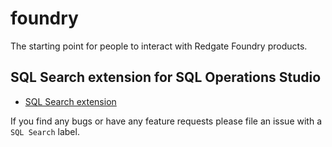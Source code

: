 # foundry

The starting point for people to interact with Redgate Foundry products.

## SQL Search extension for SQL Operations Studio

- [SQL Search extension](https://www.redgatefoundry.com/SQLSearch)

If you find any bugs or have any feature requests please file an issue with a `SQL Search` label.
